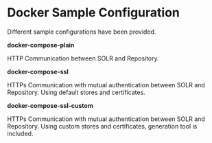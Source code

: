 # Docker Sample Configuration

Different sample configurations have been provided.

**docker-compose-plain**

HTTP Communication between SOLR and Repository.

**docker-compose-ssl**

HTTPs Communication with mutual authentication between SOLR and Repository. Using default stores and certificates.

**docker-compose-ssl-custom**

HTTPs Communication with mutual authentication between SOLR and Repository. Using custom stores and certificates, generation tool is included.
